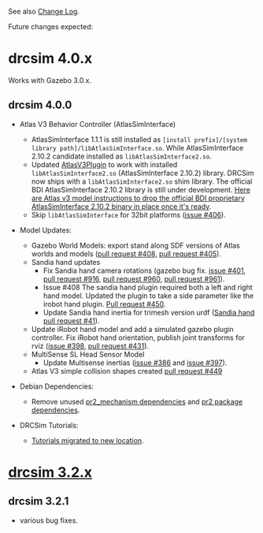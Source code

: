 See also [Change Log](https://bitbucket.org/osrf/drcsim/wiki/DRC/ChangeLog).

Future changes expected:

# drcsim 4.0.x

Works with Gazebo 3.0.x.

## drcsim 4.0.0

* Atlas V3 Behavior Controller (AtlasSimInterface)
    * AtlasSimInterface 1.1.1 is still installed as `[install prefix]/[system library path]/libAtlasSimInterface.so`.  While AtlasSimInterface 2.10.2 candidate installed as `libAtlasSimInterface2.so`.
    * Updated [AtlasV3Plugin](https://bitbucket.org/osrf/drcsim/src/1d087e37896a80b592f2431c87f21c72c658d50b/drcsim_gazebo_ros_plugins/src/AtlasV3Plugin.cpp?at=drcsim_4.0.0) to work with installed `libAtlasSimInterface2.so` (AtlasSimInterface 2.10.2) library.  DRCSim now ships with a `libAtlasSimInterface2.so` shim library.  The official BDI AtlasSimInterface 2.10.2 library is still under development. [Here are Atlas v3 model instructions to drop the official BDI proprietary AtlasSimInterface 2.10.2 binary in place once it's ready](http://gazebosim.org/tutorials?tut=drcsim_install&cat=drcsim#AtlasSimulationInterface2.10.2).
    * Skip `libAtlasSimInterface` for 32bit platforms ([issue #406](https://bitbucket.org/osrf/drcsim/issue/406/do-not-install-libatlassiminterface-in)).

* Model Updates:
    * Gazebo World Models: export stand along SDF versions of Atlas worlds and models ([pull request #408](https://bitbucket.org/osrf/drcsim/pull-request/408/add-standalone-versions-of-models/activity), [pull request #405](https://bitbucket.org/osrf/drcsim/issue/405/cant-insert-some-models-atlas-from-the)).
    * Sandia hand updates
        * Fix Sandia hand camera rotations (gazebo bug fix. [issue #401](https://bitbucket.org/osrf/drcsim/issue/401/sandra-hand-cameras-wrong-orientation), [pull request #916](https://bitbucket.org/osrf/gazebo/pull-request/916/fix-for-camera-rotation-bug-issue-920/diff), [pull request #960](https://bitbucket.org/osrf/gazebo/pull-request/960/add-test-from-camera_rotation_fix-branch/diff), [pull request #961](https://bitbucket.org/osrf/gazebo/pull-request/961)).
        * Issue #408 The sandia hand plugin required both a left and right hand model. Updated the plugin to take a side parameter like the irobot hand plugin.  [Pull request #450](https://bitbucket.org/osrf/drcsim/pull-request/450).
        * Update Sandia hand inertia for trimesh version urdf ([Sandia hand pull request #41](https://bitbucket.org/osrf/sandia-hand/pull-request/41/address-drcsim-issue-400-https/diff)).
    * Update iRobot hand model and add a simulated gazebo plugin controller.  Fix iRobot hand orientation, publish joint transforms for rviz ([issue #398](https://bitbucket.org/osrf/drcsim/issue/398/update_irobot_hand-left-hand-rotate-180deg), [pull request #431](https://bitbucket.org/osrf/drcsim/pull-request/431/make-irobot-hand-publish-joint-transforms/diff)).
    * MultiSense SL Head Sensor Model
        * Update Multisense inertias ([issue #386](https://bitbucket.org/osrf/drcsim/issue/386/multisense-sl-urdf-compatibility) and [issue #397](https://bitbucket.org/osrf/drcsim/issue/397/clarify-which-multisense-inertias-should)).
    * Atlas V3 simple collision shapes created [pull request #449](https://bitbucket.org/osrf/drcsim/pull-request/449/simple-shapes-for-atlas-v3)

* Debian Dependencies:
    * Remove unused [pr2_mechanism dependencies](https://bitbucket.org/osrf/drcsim/pull-request/455/pr2_mechanism-is-not-a-package-this-breaks) and [pr2 package dependencies](https://bitbucket.org/osrf/drcsim/pull-request/456/remove-deprecated-files-and-code-which).

* DRCSim Tutorials:
    * [Tutorials migrated to new location](http://gazebosim.org/tutorials?cat=drcsim).

# [drcsim 3.2.x](http://gazebosim.org/wiki/DRC/Change_log#drcsim_3.2.x)

## drcsim 3.2.1

* various bug fixes.
